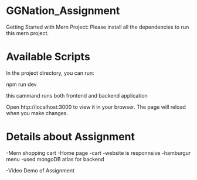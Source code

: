 # GGNation_Assignment

Getting Started with Mern Project:
   Please install all the dependencies to run this mern project.

# Available Scripts
In the project directory, you can run:

npm run dev

this cammand runs both frontend and backend application

Open http://localhost:3000 to view it in your browser.
The page will reload when you make changes.

# Details about Assignment

-Mern shopping cart
   -Home page
   -cart
   -website is responnsive
   -hamburgur menu
   -used mongoDB atlas for backend

-Video Demo of Assignment




